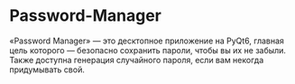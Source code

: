 # Password-Manager
«Password Manager» — это десктопное приложение на PyQt6, главная цель которого — безопасно сохранить пароли, чтобы вы их не забыли. Также доступна генерация случайного пароля, если вам некогда придумывать свой. 
